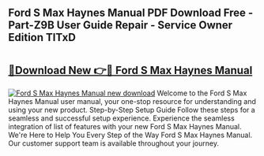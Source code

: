 ## Ford S Max Haynes Manual PDF Download Free - Part-Z9B User Guide Repair - Service Owner Edition TlTxD

# <h2><a href="http://cf20722.oget.top/?id=Ford+S+Max+Haynes+Manual">🔗Download New 👉🔴 Ford S Max Haynes Manual</a></h2>

[![Ford S Max Haynes Manual new download](https://i.imgur.com/5g1atiW.png)](http://cf20722.oget.top/?id=Ford+S+Max+Haynes+Manual)
Welcome to the Ford S Max Haynes Manual user manual, your one-stop resource for understanding and using your new product. Step-by-Step Setup Guide Follow these steps for a seamless and successful setup experience. Experience the seamless integration of list of features with your new Ford S Max Haynes Manual. We're Here to Help You Every Step of the Way Ford S Max Haynes Manual. Our customer support team is available throughout your journey.
